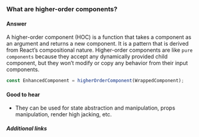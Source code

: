 ### What are higher-order components?

#### Answer

A higher-order component (HOC) is a function that takes a component as an argument and returns a new component. It is a pattern that is derived from React’s compositional nature. Higher-order components are like `pure components` because they accept any dynamically provided child component, but they won’t modify or copy any behavior from their input components.

```jsx
const EnhancedComponent = higherOrderComponent(WrappedComponent);
```


#### Good to hear

* They can be used for state abstraction and manipulation, props manipulation, render high jacking, etc.

##### Additional links


<!-- tags: (javascript) -->

<!-- expertise: (2) -->
